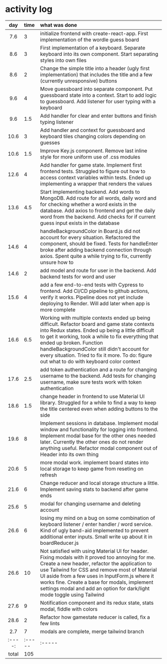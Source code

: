 # activity log

| day | time | what was done |
| :----:|:-----| :-----|
| 7.6 | 3 | initialize frontend with create-react-app. First implementation of the wordle guess board  |
| 8.6 | 3 | First implementation of a keyboard. Separate keyboard into its own component. Start separating styles into own files |
| 8.6 | 2 | Change the simple title into a header (ugly first implementation) that includes the title and a few (currently unresponsive) buttons |
| 9.6 | 4 | Move guessboard into separate component. Put guessboard state into a context. Start to add logic to guessboard. Add listener for user typing with a keyboard |
| 9.6 | 1.5 | Add handler for clear and enter buttons and finish typing listener |
| 10.6 | 3 | Add handler and context for guessboard and keyboard tiles changing colors depending on guesses |
| 10.6 | 1.5 | Improve Key.js component. Remove last inline style for more uniform use of .css modules |
| 12.6 | 4 | Add handler for game state. Implement first frontend tests. Struggled to figure out how to access context variables within tests. Ended up implementing a wrapper that renders the values |
| 13.6 | 4.5 | Start implementing backend. Add words to MongoDB. Add route for all words, daily word and for checking whether a word exists in the database. Add axios to frontend and get the daily word from the backend. Add checks for if current guess input exists in the database |
| 14.6 | 4 | handleBackgroundColor in Board.js did not account for every situation. Refactored the component, should be fixed. Tests for handleEnter broke after adding backend connection through axios. Spent quite a while trying to fix, currently unsure how to |
| 14.6 | 2 | add model and route for user in the backend. Add backend tests for word and user |
| 15.6 | 4 | add a few end-to-end tests with Cypress to frontend. Add CI/CD pipeline to github actions, verify it works. Pipeline does not yet include deploying to Render. Will add later when app is more complete |
| 16.6 | 6.5 | Working with multiple contexts ended up being difficult. Refactor board and game state contexts into Redux states. Ended up being a little difficult to get it working, took a while to fix everything that ended up broken. Function handleBackgroundColor still didn't account for every situation. Tried to fix it more. To do: figure out what to do with keyboard color context |
| 17.6 | 2.5 | add token authentication and a route for changing username to the backend. Add tests for changing username, make sure tests work with token authentication |
| 18.6 | 1.5 | change header in frontend to use Material UI library. Struggled for a while to find a way to keep the title centered even when adding buttons to the side |
| 19.6 | 8 | Implement sessions in database. Implement modal window and functionality for logging into frontend. Implement modal base for the other ones needed later. Currently the other ones do not render anything useful. Refactor modal component out of Header into its own thing |
| 20.6 | 5 | more modal work. implement board states into local storage to keep game from reseting on refresh |
| 21.6 | 6 | Change reducer and local storage structure a little. Implement saving stats to backend after game ends |
| 25.6 | 5 | modal for changing username and deleting account |
| 26.6 | 6 | losing my mind on a bug on some combination of keyboard listener / enter handler / word service. Kind of ugly band-aid implemented to prevent additional enter inputs. Small write up about it in boardReducer.js |
| 26.6 | 10 | Not satisfied with using Material UI for header. Fixing modals with it proved too annoying for me. Create a new header, refactor the application to use Tailwind for CSS and remove most of Material UI aside from a few uses in InputForm.js where it works fine. Create a base for modals, implement settings modal and add an option for dark/light mode toggle using Tailwind |
| 27.6 | 9 | Notification component and its redux state, stats modal, fiddle with colors |
| 28.6 | 2 | Refactor how gamestate reducer is called, fix a few lints |
| 2.7 | 7 | modals are complete, merge tailwind branch |
| :----:|:-----| :-----|
| total | 105 ||
